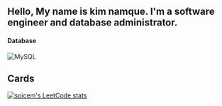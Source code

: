 <!-- Your title -->
## Hello, My name is kim namque.  I'm a software engineer and database administrator.

#### Database
![MySQL](https://img.shields.io/badge/MySQL-4479A1.svg?&style=for-the-badge&logo=MySQL&logoColor=white)

## Cards
[![soicem's LeetCode stats](https://leetcode-stats-six.vercel.app/api?username=knq512412&theme=dark)](https://leetcode.com/knq512412/)



  
 </div>
<!--

Here are some ideas to get you started:

- 🔭 I’m currently working on ...
- 🌱 I’m currently learning ...
- 👯 I’m looking to collaborate on ...
- 🤔 I’m looking for help with ...
- 💬 Ask me about ...
- 📫 How to reach me: ...
- 😄 Pronouns: ...
- ⚡ Fun fact: ...
-->
